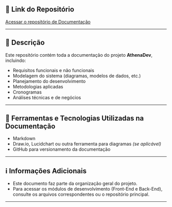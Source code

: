 ## 🔗 Link do Repositório

[Acessar o repositório de Documentação](https://github.com/konsanii/documenta-o_athenas.dev)

---

## 📑 Descrição

Este repositório contém toda a documentação do projeto **AthenaDev**, incluindo:

- Requisitos funcionais e não funcionais
- Modelagem do sistema (diagramas, modelos de dados, etc.)
- Planejamento do desenvolvimento
- Metodologias aplicadas
- Cronogramas
- Análises técnicas e de negócios

---

## 🚀 Ferramentas e Tecnologias Utilizadas na Documentação

- Markdown
- Draw.io, Lucidchart ou outra ferramenta para diagramas *(se aplicável)*
- GitHub para versionamento da documentação

---

## ℹ️ Informações Adicionais

- Este documento faz parte da organização geral do projeto.
- Para acessar os módulos de desenvolvimento (Front-End e Back-End), consulte os arquivos correspondentes ou o repositório principal.

---